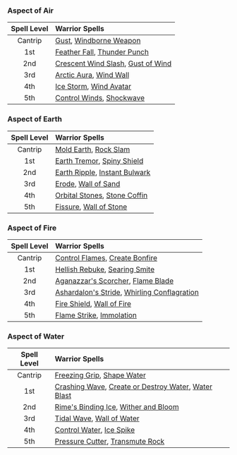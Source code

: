 ### Aspect of Air
| Spell Level | Warrior Spells                                      |
| :---------: | :-------------------------------------------------- |
|   Cantrip   | [Gust](https://lolindhir.github.io/PnP/spells/Gust), [Windborne Weapon](https://lolindhir.github.io/PnP/spells/Windborne%2520Weapon)            |
|     1st     | [Feather Fall](https://lolindhir.github.io/PnP/spells/Feather%2520Fall), [Thunder Punch](https://lolindhir.github.io/PnP/spells/Thunder%2520Punch)       |
|     2nd     | [Crescent Wind Slash](https://lolindhir.github.io/PnP/spells/Crescent%2520Wind%2520Slash), [Gust of Wind](https://lolindhir.github.io/PnP/spells/Gust%2520of%2520Wind) |
|     3rd     | [Arctic Aura](https://lolindhir.github.io/PnP/spells/Arctic%2520Aura), [Wind Wall](https://lolindhir.github.io/PnP/spells/Wind%2520Wall)            |
|     4th     | [Ice Storm](https://lolindhir.github.io/PnP/spells/Ice%2520Storm), [Wind Avatar](https://lolindhir.github.io/PnP/spells/Wind%2520Avatar)            |
|     5th     | [Control Winds](https://lolindhir.github.io/PnP/spells/Control%2520Winds), [Shockwave](https://lolindhir.github.io/PnP/spells/Shockwave)          |

### Aspect of Earth
| Spell Level | Warrior Spells                                  |
| :---------: | :---------------------------------------------- |
|   Cantrip   | [Mold Earth](https://lolindhir.github.io/PnP/spells/Mold%2520Earth), [Rock Slam](https://lolindhir.github.io/PnP/spells/Rock%2520Slam)         |
|     1st     | [Earth Tremor](https://lolindhir.github.io/PnP/spells/Earth%2520Tremor), [Spiny Shield](https://lolindhir.github.io/PnP/spells/Spiny%2520Shield)    |
|     2nd     | [Earth Ripple](https://lolindhir.github.io/PnP/spells/Earth%2520Ripple), [Instant Bulwark](https://lolindhir.github.io/PnP/spells/Instant%2520Bulwark) |
|     3rd     | [Erode](https://lolindhir.github.io/PnP/spells/Erode), [Wall of Sand](https://lolindhir.github.io/PnP/spells/Wall%2520of%2520Sand)           |
|     4th     | [Orbital Stones](https://lolindhir.github.io/PnP/spells/Orbital%2520Stones), [Stone Coffin](https://lolindhir.github.io/PnP/spells/Stone%2520Coffin)  |
|     5th     | [Fissure](https://lolindhir.github.io/PnP/spells/Fissure), [Wall of Stone](https://lolindhir.github.io/PnP/spells/Wall%2520of%2520Stone)        |

### Aspect of Fire
| Spell Level | Warrior Spells                                                |
| :---------: | :------------------------------------------------------------ |
|   Cantrip   | [Control Flames](https://lolindhir.github.io/PnP/spells/Control%2520Flames), [Create Bonfire](https://lolindhir.github.io/PnP/spells/Create%2520Bonfire)              |
|     1st     | [Hellish Rebuke](https://lolindhir.github.io/PnP/spells/Hellish%2520Rebuke), [Searing Smite](https://lolindhir.github.io/PnP/spells/Searing%2520Smite)               |
|     2nd     | [Aganazzar's Scorcher](https://lolindhir.github.io/PnP/spells/Aganazzar's%2520Scorcher), [Flame Blade](https://lolindhir.github.io/PnP/spells/Flame%2520Blade)           |
|     3rd     | [Ashardalon's Stride](https://lolindhir.github.io/PnP/spells/Ashardalon's%2520Stride), [Whirling Conflagration](https://lolindhir.github.io/PnP/spells/Whirling%2520Conflagration) |
|     4th     | [Fire Shield](https://lolindhir.github.io/PnP/spells/Fire%2520Shield), [Wall of Fire](https://lolindhir.github.io/PnP/spells/Wall%2520of%2520Fire)                   |
|     5th     | [Flame Strike](https://lolindhir.github.io/PnP/spells/Flame%2520Strike), [Immolation](https://lolindhir.github.io/PnP/spells/Immolation)                    |

### Aspect of Water
| Spell Level | Warrior Spells                                                                 |
| :---------: | :----------------------------------------------------------------------------- |
|   Cantrip   | [Freezing Grip](https://lolindhir.github.io/PnP/spells/Freezing%2520Grip), [Shape Water](https://lolindhir.github.io/PnP/spells/Shape%2520Water)                                   |
|     1st     | [Crashing Wave](https://lolindhir.github.io/PnP/spells/Crashing%2520Wave), [Create or Destroy Water](https://lolindhir.github.io/PnP/spells/Create%2520or%2520Destroy%2520Water), [Water Blast](https://lolindhir.github.io/PnP/spells/Water%2520Blast) |
|     2nd     | [Rime's Binding Ice](https://lolindhir.github.io/PnP/spells/Rime's%2520Binding%2520Ice), [Wither and Bloom](https://lolindhir.github.io/PnP/spells/Wither%2520and%2520Bloom)                         |
|     3rd     | [Tidal Wave](https://lolindhir.github.io/PnP/spells/Tidal%2520Wave), [Wall of Water](https://lolindhir.github.io/PnP/spells/Wall%2520of%2520Water)                                    |
|     4th     | [Control Water](https://lolindhir.github.io/PnP/spells/Control%2520Water), [Ice Spike](https://lolindhir.github.io/PnP/spells/Ice%2520Spike)                                     |
|     5th     | [Pressure Cutter](https://lolindhir.github.io/PnP/spells/Pressure%2520Cutter), [Transmute Rock](https://lolindhir.github.io/PnP/spells/Transmute%2520Rock)                              |